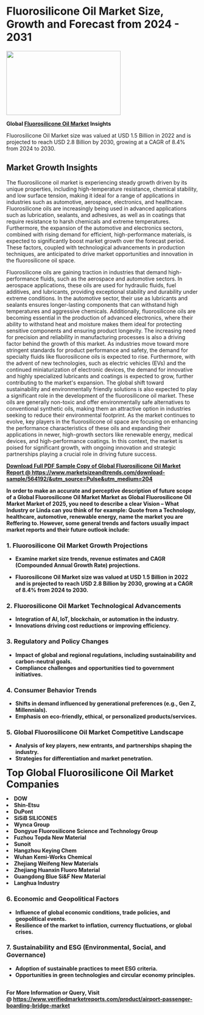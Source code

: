 <H1>Fluorosilicone Oil Market Size, Growth and Forecast from 2024 - 2031</H1><img class="aligncenter size-medium wp-image-584254" src="https://thirdeyenews.in/wp-content/uploads/2024/09/Global-Market-Research-300x168.jpeg" alt="" width="300" height="168" /><p><strong>Global&nbsp;<a href="https://www.marketsizeandtrends.com/download-sample/564192/&amp;utm_source=Pulse&amp;utm_medium=204">Fluorosilicone Oil Market</a> Insights</strong></p><p>Fluorosilicone Oil Market size was valued at USD 1.5 Billion in 2022 and is projected to reach USD 2.8 Billion by 2030, growing at a CAGR of 8.4% from 2024 to 2030.</p><p><h2>Market Growth Insights</h2> <p>The fluorosilicone oil market is experiencing steady growth driven by its unique properties, including high-temperature resistance, chemical stability, and low surface tension, making it ideal for a range of applications in industries such as automotive, aerospace, electronics, and healthcare. Fluorosilicone oils are increasingly being used in advanced applications such as lubrication, sealants, and adhesives, as well as in coatings that require resistance to harsh chemicals and extreme temperatures. Furthermore, the expansion of the automotive and electronics sectors, combined with rising demand for efficient, high-performance materials, is expected to significantly boost market growth over the forecast period. These factors, coupled with technological advancements in production techniques, are anticipated to drive market opportunities and innovation in the fluorosilicone oil space.</p> <p><strong><a href="#"></a></strong></p> <p>Fluorosilicone oils are gaining traction in industries that demand high-performance fluids, such as the aerospace and automotive sectors. In aerospace applications, these oils are used for hydraulic fluids, fuel additives, and lubricants, providing exceptional stability and durability under extreme conditions. In the automotive sector, their use as lubricants and sealants ensures longer-lasting components that can withstand high temperatures and aggressive chemicals. Additionally, fluorosilicone oils are becoming essential in the production of advanced electronics, where their ability to withstand heat and moisture makes them ideal for protecting sensitive components and ensuring product longevity. The increasing need for precision and reliability in manufacturing processes is also a driving factor behind the growth of this market. As industries move toward more stringent standards for product performance and safety, the demand for specialty fluids like fluorosilicone oils is expected to rise. Furthermore, with the advent of new technologies, such as electric vehicles (EVs) and the continued miniaturization of electronic devices, the demand for innovative and highly specialized lubricants and coatings is expected to grow, further contributing to the market's expansion. The global shift toward sustainability and environmentally friendly solutions is also expected to play a significant role in the development of the fluorosilicone oil market. These oils are generally non-toxic and offer environmentally safe alternatives to conventional synthetic oils, making them an attractive option in industries seeking to reduce their environmental footprint. As the market continues to evolve, key players in the fluorosilicone oil space are focusing on enhancing the performance characteristics of these oils and expanding their applications in newer, high-growth sectors like renewable energy, medical devices, and high-performance coatings. In this context, the market is poised for significant growth, with ongoing innovation and strategic partnerships playing a crucial role in driving future success.</p> <p><strong><a href="#"></p><p><span class=""><strong>Download Full PDF Sample Copy of Global Fluorosilicone Oil Market Report</strong> @ <a href="https://www.marketsizeandtrends.com/download-sample/564192/&amp;utm_source=Pulse&amp;utm_medium=204" target="_blank">https://www.marketsizeandtrends.com/download-sample/564192/&amp;utm_source=Pulse&amp;utm_medium=204</a></span></p><p>In order to make an accurate and perceptive description of future scope of a Global&nbsp;Fluorosilicone Oil Market Market as Global&nbsp;Fluorosilicone Oil Market Market of 2025, you need to describe a clear Vision &ndash; What Industry or Linda can you think of for example: Quote from a Technology, healthcare, automotive, renewable energy, name the market you are Reffering to. However, some general trends and factors usually impact market reports and their future outlook include:</p><h3>1.&nbsp;<strong>Fluorosilicone Oil Market Growth Projections</strong></h3><ul><li>Examine market size trends, revenue estimates and CAGR (Compounded Annual Growth Rate) projections.</li><li><p>Fluorosilicone Oil Market size was valued at USD 1.5 Billion in 2022 and is projected to reach USD 2.8 Billion by 2030, growing at a CAGR of 8.4% from 2024 to 2030.</p></li></ul><h3>2.&nbsp;<strong>Fluorosilicone Oil Market Technological Advancements</strong></h3><ul><li>Integration of AI, IoT, blockchain, or automation in the industry.</li><li>Innovations driving cost reductions or improving efficiency.</li></ul><h3>3.&nbsp;<strong>Regulatory and Policy Changes</strong></h3><ul><li>Impact of global and regional regulations, including sustainability and carbon-neutral goals.</li><li>Compliance challenges and opportunities tied to government initiatives.</li></ul><h3>4.&nbsp;<strong>Consumer Behavior Trends</strong></h3><ul><li>Shifts in demand influenced by generational preferences (e.g., Gen Z, Millennials).</li><li>Emphasis on eco-friendly, ethical, or personalized products/services.</li></ul><h3>5.&nbsp;<strong>Global Fluorosilicone Oil Market Competitive Landscape</strong></h3><ul><li>Analysis of key players, new entrants, and partnerships shaping the industry.</li><li>Strategies for differentiation and market penetration.</li></ul><p data-pm-slice="1 1 []"><span style="color: inherit; font-family: inherit; font-size: 25px;">Top Global Fluorosilicone Oil Market Companies</span></p><div class="" data-test-id=""><p><li>DOW</li><li> Shin-Etsu</li><li> DuPont</li><li> SiSiB SILICONES</li><li> Wynca Group</li><li> Dongyue Fluorosilicone Science and Technology Group</li><li> Fuzhou Topda New Material</li><li> Sunoit</li><li> Hangzhou Keying Chem</li><li> Wuhan Kemi-Works Chemical</li><li> Zhejiang Weifeng New Materials</li><li> Zhejiang Huanxin Fluoro Material</li><li> Guangdong Blue Si&F New Material</li><li> Langhua Industry</li></p></div><h3>6.&nbsp;<strong>Economic and Geopolitical Factors</strong></h3><ul><li>Influence of global economic conditions, trade policies, and geopolitical events.</li><li>Resilience of the market to inflation, currency fluctuations, or global crises.</li></ul><h3>7.&nbsp;<strong>Sustainability and ESG (Environmental, Social, and Governance)</strong></h3><ul><li>Adoption of sustainable practices to meet ESG criteria.</li><li>Opportunities in green technologies and circular economy principles.</li></ul><h2><strong style="font-size: 14px;">For More Information or Query, Visit @&nbsp;</strong><a style="background-color: #ffffff; font-size: 14px;" href="https://www.marketsizeandtrends.com/report/fluorosilicone-oil-market/" target="_blank">https://www.verifiedmarketreports.com/product/airport-passenger-boarding-bridge-market</a></h2>
